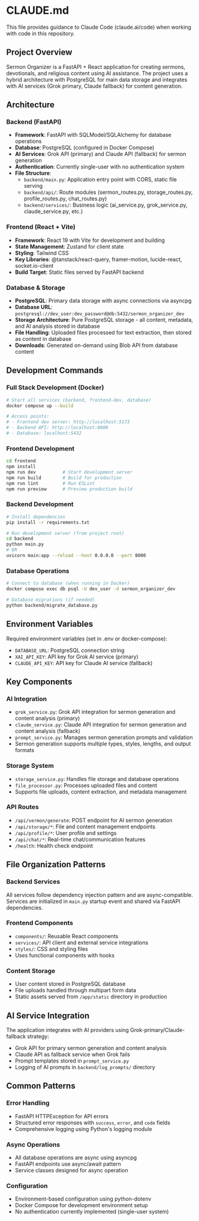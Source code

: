 # CLAUDE.md

This file provides guidance to Claude Code (claude.ai/code) when working with code in this repository.

## Project Overview

Sermon Organizer is a FastAPI + React application for creating sermons, devotionals, and religious content using AI assistance. The project uses a hybrid architecture with PostgreSQL for main data storage and integrates with AI services (Grok primary, Claude fallback) for content generation.

## Architecture

### Backend (FastAPI)
- **Framework**: FastAPI with SQLModel/SQLAlchemy for database operations
- **Database**: PostgreSQL (configured in Docker Compose)
- **AI Services**: Grok API (primary) and Claude API (fallback) for sermon generation
- **Authentication**: Currently single-user with no authentication system
- **File Structure**:
  - `backend/main.py`: Application entry point with CORS, static file serving
  - `backend/api/`: Route modules (sermon_routes.py, storage_routes.py, profile_routes.py, chat_routes.py)
  - `backend/services/`: Business logic (ai_service.py, grok_service.py, claude_service.py, etc.)

### Frontend (React + Vite)
- **Framework**: React 19 with Vite for development and building
- **State Management**: Zustand for client state
- **Styling**: Tailwind CSS
- **Key Libraries**: @tanstack/react-query, framer-motion, lucide-react, socket.io-client
- **Build Target**: Static files served by FastAPI backend

### Database & Storage
- **PostgreSQL**: Primary data storage with async connections via asyncpg
- **Database URL**: `postgresql://dev_user:dev_password@db:5432/sermon_organizer_dev`
- **Storage Architecture**: Pure PostgreSQL storage - all content, metadata, and AI analysis stored in database
- **File Handling**: Uploaded files processed for text extraction, then stored as content in database
- **Downloads**: Generated on-demand using Blob API from database content

## Development Commands

### Full Stack Development (Docker)
```bash
# Start all services (backend, frontend-dev, database)
docker compose up --build

# Access points:
# - Frontend dev server: http://localhost:5173
# - Backend API: http://localhost:8000
# - Database: localhost:5432
```

### Frontend Development
```bash
cd frontend
npm install
npm run dev          # Start development server
npm run build        # Build for production
npm run lint         # Run ESLint
npm run preview      # Preview production build
```

### Backend Development
```bash
# Install dependencies
pip install -r requirements.txt

# Run development server (from project root)
cd backend
python main.py
# OR
uvicorn main:app --reload --host 0.0.0.0 --port 8000
```

### Database Operations
```bash
# Connect to database (when running in Docker)
docker compose exec db psql -U dev_user -d sermon_organizer_dev

# Database migrations (if needed)
python backend/migrate_database.py
```

## Environment Variables

Required environment variables (set in .env or docker-compose):
- `DATABASE_URL`: PostgreSQL connection string
- `XAI_API_KEY`: API key for Grok AI service (primary)
- `CLAUDE_API_KEY`: API key for Claude AI service (fallback)

## Key Components

### AI Integration
- `grok_service.py`: Grok API integration for sermon generation and content analysis (primary)
- `claude_service.py`: Claude API integration for sermon generation and content analysis (fallback)
- `prompt_service.py`: Manages sermon generation prompts and validation
- Sermon generation supports multiple types, styles, lengths, and output formats

### Storage System
- `storage_service.py`: Handles file storage and database operations
- `file_processor.py`: Processes uploaded files and content
- Supports file uploads, content extraction, and metadata management

### API Routes
- `/api/sermon/generate`: POST endpoint for AI sermon generation
- `/api/storage/*`: File and content management endpoints
- `/api/profile/*`: User profile and settings
- `/api/chat/*`: Real-time chat/communication features
- `/health`: Health check endpoint

## File Organization Patterns

### Backend Services
All services follow dependency injection pattern and are async-compatible. Services are initialized in `main.py` startup event and shared via FastAPI dependencies.

### Frontend Components
- `components/`: Reusable React components
- `services/`: API client and external service integrations
- `styles/`: CSS and styling files
- Uses functional components with hooks

### Content Storage
- User content stored in PostgreSQL database
- File uploads handled through multipart form data
- Static assets served from `/app/static` directory in production

## AI Service Integration

The application integrates with AI providers using Grok-primary/Claude-fallback strategy:
- Grok API for primary sermon generation and content analysis
- Claude API as fallback service when Grok fails
- Prompt templates stored in `prompt_service.py`
- Logging of AI prompts in `backend/log_prompts/` directory

## Common Patterns

### Error Handling
- FastAPI HTTPException for API errors
- Structured error responses with `success`, `error`, and `code` fields
- Comprehensive logging using Python's logging module

### Async Operations
- All database operations are async using asyncpg
- FastAPI endpoints use async/await pattern
- Service classes designed for async operation

### Configuration
- Environment-based configuration using python-dotenv
- Docker Compose for development environment setup
- No authentication currently implemented (single-user system)